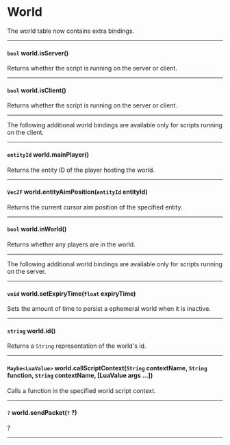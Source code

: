 # World

The world table now contains extra bindings.

---

#### `bool` world.isServer()

Returns whether the script is running on the server or client.

---

#### `bool` world.isClient()

Returns whether the script is running on the server or client.

---

The following additional world bindings are available only for scripts running on the client.

---

#### `entityId` world.mainPlayer()

Returns the entity ID of the player hosting the world.

---

#### `Vec2F` world.entityAimPosition(`entityId` entityId)

Returns the current cursor aim position of the specified entity.

---

#### `bool` world.inWorld()

Returns whether any players are in the world.

---

The following additional world bindings are available only for scripts running on the server.

---

#### `void` world.setExpiryTime(`float` expiryTime)

Sets the amount of time to persist a ephemeral world when it is inactive.

---

#### `string` world.id()

Returns a `String` representation of the world's id.

---

#### `Maybe<LuaValue>` world.callScriptContext(`String` contextName, `String` function, `String` contextName, [LuaValue args ...])

Calls a function in the specified world script context.

---

#### `?` world.sendPacket(`?` ?)

?

---
